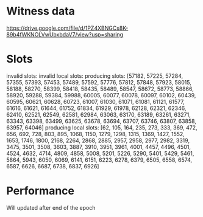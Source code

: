 Witness data
============

https://drive.google.com/file/d/1PZ4XBNGCs8K-89b4fWKNOLVwUbxbdaV7/view?usp=sharing

Slots
=====

invalid slots: 
invalid local slots: 
producing slots: [57182, 57225, 57284, 57355, 57393, 57453, 57489, 57592, 57776, 57812, 57848, 57923, 58015, 58188, 58270, 58399, 58418, 58435, 58489, 58547, 58672, 58773, 58866, 58920, 59288, 59384, 59988, 60005, 60077, 60078, 60097, 60102, 60439, 60595, 60621, 60628, 60723, 61007, 61030, 61071, 61081, 61121, 61577, 61616, 61621, 61644, 61752, 61834, 61929, 61978, 62128, 62321, 62346, 62410, 62521, 62549, 62581, 62984, 63063, 63170, 63189, 63261, 63271, 63343, 63398, 63499, 63625, 63678, 63694, 63707, 63746, 63807, 63858, 63957, 64046]
producing local slots: [62, 105, 164, 235, 273, 333, 369, 472, 656, 692, 728, 803, 895, 1068, 1150, 1279, 1298, 1315, 1369, 1427, 1552, 1653, 1746, 1800, 2168, 2264, 2868, 2885, 2957, 2958, 2977, 2982, 3319, 3475, 3501, 3508, 3603, 3887, 3910, 3951, 3961, 4001, 4457, 4496, 4501, 4524, 4632, 4714, 4809, 4858, 5008, 5201, 5226, 5290, 5401, 5429, 5461, 5864, 5943, 6050, 6069, 6141, 6151, 6223, 6278, 6379, 6505, 6558, 6574, 6587, 6626, 6687, 6738, 6837, 6926]

Performance 
===========

Will updated after end of the epoch